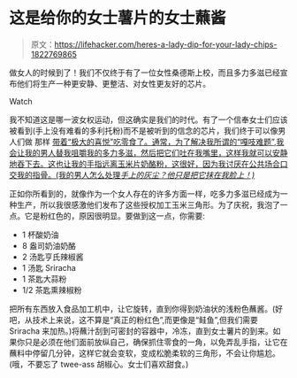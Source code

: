 # 这是给你的女士薯片的女士蘸酱

> 原文：<https://lifehacker.com/heres-a-lady-dip-for-your-lady-chips-1822769865>

做女人的时候到了！我们不仅终于有了一位女性桑德斯上校，而且多力多滋已经宣布他们将生产一种更安静、更整洁、对女性更友好的芯片。

Watch

我不知道这是哪一波女权运动，但这确实是我们的时代。有了一个信奉女士们应该被看到(手上没有难看的多利托粉)而不是被听到的信念的芯片，我们终于可以像男人们做 那样 [带着“极大的喜悦”吃零食了。通常，为了解决我所谓的“嘎吱难题”,我会让我的男人替我咀嚼我的多力多滋，然后把它们吐在我嘴里，这样我就可以安静地吞下去。这也让我的手指远离玉米片奶酪粉，这很好，因为我讨厌在公共场合口交我的指骨。(我的男人怎么处理*手上的灰尘？他只是把它抹在我脸上！)*](https://nypost.com/2018/02/04/doritos-to-make-lady-friendly-chips-that-dont-crunch-for-women/)

正如你所看到的，就像作为一个女人存在的许多方面一样，吃多力多滋已经成为一种生产，所以我很感激他们发布了这些授权加工玉米三角形。为了庆祝，我泡了一点。它是粉红色的，原因很明显。要做到这一点，你需要:

*   1 杯酸奶油
*   8 盎司奶油奶酪
*   2 汤匙亨氏辣椒酱
*   1 汤匙 Sriracha
*   1 茶匙大蒜粉
*   1/2 茶匙熏辣椒粉

把所有东西放入食品加工机中，让它旋转，直到你得到奶油状的浅粉色蘸酱。(好吧，从技术上来说，这不算是“真正的粉红色”,而更像是“鲑鱼”,但我们需要 Sriracha 来加热。)将蘸汁刮到可密封的容器中，冷冻，直到女士薯片的到来。如果你只是必须在他们面前放纵自己，确保抓住零食的一角，以免弄乱手指，让它在蘸料中停留几分钟，这样它就会变软，变成松脆柔软的三角形，不会让你尴尬。(哦，不要忘了 twee-ass 胡椒心。女士们喜欢甜食。)